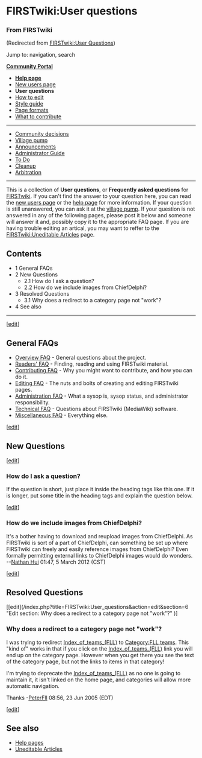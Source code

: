 

# FIRSTwiki:User questions

### From FIRSTwiki

(Redirected from [FIRSTwiki:User
Questions](/index.php?title=FIRSTwiki:User_Questions&redirect=no
"FIRSTwiki:User Questions" ))

Jump to: navigation, search

**[Community Portal](/index.php/FIRSTwiki:Community_portal "FIRSTwiki:Community portal" )**

  * **[Help page](/index.php/FIRSTwiki:Help "FIRSTwiki:Help" )**
  * [New users page](/index.php/FIRSTwiki:New_users_page "FIRSTwiki:New users page" )
  * **User questions**
  * [How to edit](/index.php/FIRSTwiki:How_does_one_edit_a_page "FIRSTwiki:How does one edit a page" )
  * [Style guide](/index.php/FIRSTwiki:Style_guide "FIRSTwiki:Style guide" )
  * [Page formats](/index.php/FIRSTwiki:Page_formats "FIRSTwiki:Page formats" )
  * [What to contribute](/index.php/FIRSTwiki:What_to_contribute "FIRSTwiki:What to contribute" )

* * *

  * [Community decisions](/index.php/FIRSTwiki:Community_decisions "FIRSTwiki:Community decisions" )
  * [Village pump](/index.php/FIRSTwiki:Village_pump "FIRSTwiki:Village pump" )
  * [Announcements](/index.php/FIRSTwiki:Announcements "FIRSTwiki:Announcements" )
  * [Administrator Guide](/index.php/FIRSTwiki:Guide_for_administrators "FIRSTwiki:Guide for administrators" )
  * [To Do](/index.php/FIRSTwiki:To_Do "FIRSTwiki:To Do" )
  * [Cleanup](/index.php/FIRSTwiki:Cleanup "FIRSTwiki:Cleanup" )
  * [Arbitration](/index.php/FIRSTwiki:Arbitration "FIRSTwiki:Arbitration" )  
---  
  
This is a collection of **User questions**, or **Frequently asked questions**
for [FIRSTwiki](/index.php/FIRSTwiki "FIRSTwiki" ). If you can't find the
answer to your question here, you can read the [new users
page](/index.php/FIRSTwiki:New_users_page "FIRSTwiki:New users page" ) or the
[help page](/index.php/FIRSTwiki:Help "FIRSTwiki:Help" ) for more information.
If your question is still unanswered, you can ask it at the [village
pump](/index.php/FIRSTwiki:Village_pump "FIRSTwiki:Village pump" ). If your
question is not answered in any of the following pages, please post it below
and someone will answer it and, possibly copy it to the appropriate FAQ page.
If you are having trouble editing an artical, you may want to reffer to the
[FIRSTwiki:Uneditable Articles](/index.php/FIRSTwiki:Uneditable_Articles
"FIRSTwiki:Uneditable Articles" ) page.

## Contents

  * 1 General FAQs
  * 2 New Questions
    * 2.1 How do I ask a question?
    * 2.2 How do we include images from ChiefDelphi?
  * 3 Resolved Questions
    * 3.1 Why does a redirect to a category page not "work"?
  * 4 See also  
---  
  
[[edit](/index.php?title=FIRSTwiki:User_questions&action=edit&section=1 "Edit
section: General FAQs" )]

## General FAQs

  * [Overview FAQ](/index.php/FIRSTwiki:Overview_FAQ "FIRSTwiki:Overview FAQ" ) \- General questions about the project. 
  * [Readers' FAQ](/index.php?title=FIRSTwiki:Readers%27_FAQ&action=edit "FIRSTwiki:Readers' FAQ" ) \- Finding, reading and using FIRSTwiki material. 
  * [Contributing FAQ](/index.php?title=FIRSTwiki:Contributing_FAQ&action=edit "FIRSTwiki:Contributing FAQ" ) \- Why you might want to contribute, and how you can do it. 
  * [Editing FAQ](/index.php/FIRSTwiki:Editing_FAQ "FIRSTwiki:Editing FAQ" ) \- The nuts and bolts of creating and editing FIRSTwiki pages. 
  * [Administration FAQ](/index.php?title=FIRSTwiki:Administration_FAQ&action=edit "FIRSTwiki:Administration FAQ" ) \- What a sysop is, sysop status, and administrator responsibility. 
  * [Technical FAQ](/index.php?title=FIRSTwiki:Technical_FAQ&action=edit "FIRSTwiki:Technical FAQ" ) \- Questions about FIRSTwiki (MediaWiki) software. 
  * [Miscellaneous FAQ](/index.php?title=FIRSTwiki:Miscellaneous_FAQ&action=edit "FIRSTwiki:Miscellaneous FAQ" ) \- Everything else. 

[[edit](/index.php?title=FIRSTwiki:User_questions&action=edit&section=2 "Edit
section: New Questions" )]

## New Questions

[[edit](/index.php?title=FIRSTwiki:User_questions&action=edit&section=3 "Edit
section: How do I ask a question?" )]

### How do I ask a question?

If the question is short, just place it inside the heading tags like this one.
If it is longer, put some title in the heading tags and explain the question
below.

[[edit](/index.php?title=FIRSTwiki:User_questions&action=edit&section=4 "Edit
section: How do we include images from ChiefDelphi?" )]

### How do we include images from ChiefDelphi?

It's a bother having to download and reupload images from ChiefDelphi. As
FIRSTwiki is sort of a part of ChiefDelphi, can something be set up where
FIRSTwiki can freely and easily reference images from ChiefDelphi? Even
formally permitting external links to ChiefDelphi images would do wonders.
--[Nathan Hui](/index.php/User:Nathan_Hui "User:Nathan Hui" ) 01:47, 5 March
2012 (CST)

[[edit](/index.php?title=FIRSTwiki:User_questions&action=edit&section=5 "Edit
section: Resolved Questions" )]

## Resolved Questions

[[edit](/index.php?title=FIRSTwiki:User_questions&action=edit&section=6 "Edit
section: Why does a redirect to a category page not "work"?" )]

### Why does a redirect to a category page not "work"?

I was trying to redirect
[Index_of_teams_(FLL)](/index.php?title=Index_of_teams_%28FLL%29&action=edit
"Index of teams \(FLL\)" ) to [Category:FLL
teams](/index.php/Category:FLL_teams "Category:FLL teams" ). This "kind of"
works in that if you click on the
[Index_of_teams_(FLL)](/index.php?title=Index_of_teams_%28FLL%29&action=edit
"Index of teams \(FLL\)" ) link you will end up on the category page. However
when you get there you see the text of the category page, but not the links to
items in that category!

I'm trying to deprecate the
[Index_of_teams_(FLL)](/index.php?title=Index_of_teams_%28FLL%29&action=edit
"Index of teams \(FLL\)" ) as no one is going to maintain it, it isn't linked
on the home page, and categories will allow more automatic navigation.

Thanks -[PeterFll](/index.php/User:PeterFll "User:PeterFll" ) 08:56, 23 Jun
2005 (EDT)

[[edit](/index.php?title=FIRSTwiki:User_questions&action=edit&section=7 "Edit
section: See also" )]

## See also

  * [Help pages](/index.php/FIRSTwiki:Help "FIRSTwiki:Help" )
  * [Uneditable Articles](/index.php/FIRSTwiki:Uneditable_Articles "FIRSTwiki:Uneditable Articles" )

